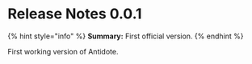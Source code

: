 # Release Notes 0.0.1

{% hint style="info" %}
 **Summary:**  First official version.
{% endhint %}

First working version of Antidote.
